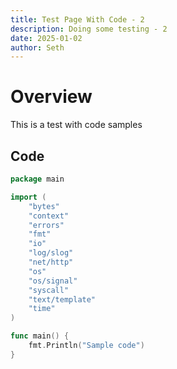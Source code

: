 ```yaml
---
title: Test Page With Code - 2
description: Doing some testing - 2
date: 2025-01-02
author: Seth
---
```


# Overview
This is a test with code samples

## Code
```go
package main

import (
	"bytes"
	"context"
	"errors"
	"fmt"
	"io"
	"log/slog"
	"net/http"
	"os"
	"os/signal"
	"syscall"
	"text/template"
	"time"
)

func main() {
    fmt.Println("Sample code")
}
```